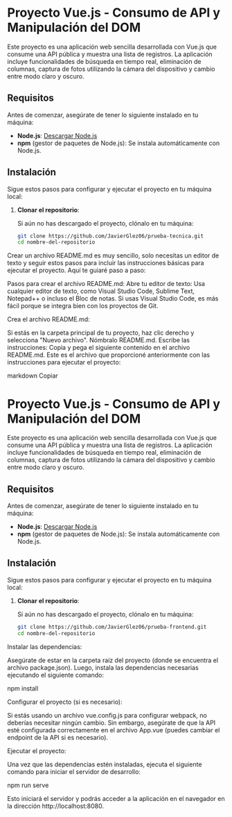 # Proyecto Vue.js - Consumo de API y Manipulación del DOM

Este proyecto es una aplicación web sencilla desarrollada con Vue.js que consume una API pública 
y muestra una lista de registros. La aplicación incluye funcionalidades de búsqueda en tiempo real,
 eliminación de columnas, captura de fotos utilizando la cámara del dispositivo y 
cambio entre modo claro y oscuro.

## Requisitos

Antes de comenzar, asegúrate de tener lo siguiente instalado en tu máquina:

- **Node.js**: [Descargar Node.js](https://nodejs.org/)
- **npm** (gestor de paquetes de Node.js): Se instala automáticamente con Node.js.

## Instalación

Sigue estos pasos para configurar y ejecutar el proyecto en tu máquina local:

1. **Clonar el repositorio**:

   Si aún no has descargado el proyecto, clónalo en tu máquina:

   ```bash
   git clone https://github.com/JavierGlez06/prueba-tecnica.git
   cd nombre-del-repositorio

Crear un archivo README.md es muy sencillo, solo necesitas un editor de texto y seguir estos pasos para incluir las instrucciones básicas para ejecutar el proyecto. Aquí te guiaré paso a paso:

Pasos para crear el archivo README.md:
Abre tu editor de texto: Usa cualquier editor de texto, como Visual Studio Code, Sublime Text, Notepad++ o incluso el Bloc de notas. Si usas Visual Studio Code, es más fácil porque se integra bien con los proyectos de Git.

Crea el archivo README.md:

Si estás en la carpeta principal de tu proyecto, haz clic derecho y selecciona "Nuevo archivo".
Nómbralo README.md.
Escribe las instrucciones: Copia y pega el siguiente contenido en el archivo README.md. Este es el archivo que proporcioné anteriormente con las instrucciones para ejecutar el proyecto:

markdown
Copiar
# Proyecto Vue.js - Consumo de API y Manipulación del DOM

Este proyecto es una aplicación web sencilla desarrollada con Vue.js que consume una API pública y muestra una lista de registros. La aplicación incluye funcionalidades de búsqueda en tiempo real, eliminación de columnas, captura de fotos utilizando la cámara del dispositivo y cambio entre modo claro y oscuro.

## Requisitos

Antes de comenzar, asegúrate de tener lo siguiente instalado en tu máquina:

- **Node.js**: [Descargar Node.js](https://nodejs.org/)
- **npm** (gestor de paquetes de Node.js): Se instala automáticamente con Node.js.

## Instalación

Sigue estos pasos para configurar y ejecutar el proyecto en tu máquina local:

1. **Clonar el repositorio**:

   Si aún no has descargado el proyecto, clónalo en tu máquina:

   ```bash
   git clone https://github.com/JavierGlez06/prueba-frontend.git
   cd nombre-del-repositorio
Instalar las dependencias:

Asegúrate de estar en la carpeta raíz del proyecto (donde se encuentra el archivo package.json). Luego, instala las dependencias necesarias ejecutando el siguiente comando:

npm install


Configurar el proyecto (si es necesario):

Si estás usando un archivo vue.config.js para configurar webpack, no deberías necesitar ningún cambio. Sin embargo, asegúrate de que la API esté configurada correctamente en el archivo App.vue (puedes cambiar el endpoint de la API si es necesario).

Ejecutar el proyecto:

Una vez que las dependencias estén instaladas, ejecuta el siguiente comando para iniciar el servidor de desarrollo:


npm run serve

Esto iniciará el servidor y podrás acceder a la aplicación en el navegador en la dirección http://localhost:8080.